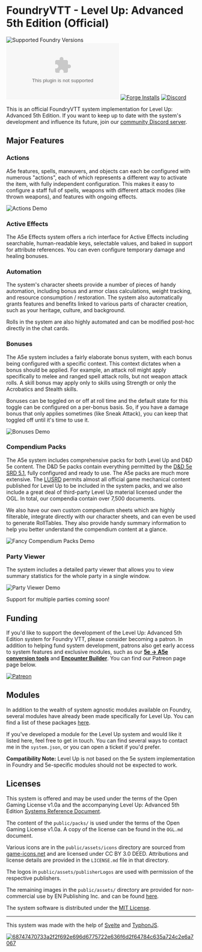 # FoundryVTT - Level Up: Advanced 5th Edition (Official)

![Supported Foundry Versions](https://img.shields.io/endpoint?url=https://foundryshields.com/version?url=https://github.com/Pjb518/FoundryVTT-Level-Up-Official/releases/latest/download/system.json&color=blue)
![Latest Release Download Count](https://img.shields.io/github/downloads/Pjb518/FoundryVTT-Level-Up-Official/latest/a5e.zip)
[![Forge Installs](https://img.shields.io/badge/dynamic/json?label=Forge%20Installs&query=package.installs&suffix=%25&url=https%3A%2F%2Fforge-vtt.com%2Fapi%2Fbazaar%2Fpackage%2Fa5e&colorB=brightgreen)](https://forge-vtt.com/bazaar#package=a5e)
[![Discord](https://img.shields.io/discord/957965481455788032?label=A5e%20Foundry%20Discord)](https://discord.gg/XtkZ6RkN9E)

This is an official FoundryVTT system implementation for Level Up: Advanced 5th Edition. If you want to keep up to date with the system's development and influence its future, join our [community Discord server](https://discord.gg/XtkZ6RkN9E).

## Major Features

### Actions
A5e features, spells, maneuvers, and objects can each be configured with numerous "actions", each of which represents a different way to activate the item, with fully independent configuration. This makes it easy to configure a staff full of spells, weapons with different attack modes (like thrown weapons), and features with ongoing effects.

![Actions Demo](https://github.com/Pjb518/FoundryVTT-Level-Up-Official/blob/main/public/assets/github/actions.png)

### Active Effects
The A5e Effects system offers a rich interface for Active Effects including searchable, human-readable keys, selectable values, and baked in support for attribute references. You can even configure temporary damage and healing bonuses.

### Automation
The system's character sheets provide a number of pieces of handy automation, including bonus and armor class calculations, weight tracking, and resource consumption / restoration. The system also automatically grants features and benefits linked to various parts of character creation, such as your heritage, culture, and background.

Rolls in the system are also highly automated and can be modified post-hoc directly in the chat cards.

### Bonuses
The A5e system includes a fairly elaborate bonus system, with each bonus being configured with a specific context. This context dictates when a bonus should be applied. For example, an attack roll might apply specifically to melee and ranged spell attack rolls, but not weapon attack rolls. A skill bonus may apply only to skills using Strength or only the Acrobatics and Stealth skills.

Bonuses can be toggled on or off at roll time and the default state for this toggle can be configured on a per-bonus basis. So, if you have a damage bonus that only applies sometimes (like Sneak Attack), you can keep that toggled off until it's time to use it.

![Bonuses Demo](https://github.com/Pjb518/FoundryVTT-Level-Up-Official/blob/main/public/assets/github/bonuses.png)

### Compendium Packs
The A5e system includes comprehensive packs for both Level Up and D&D 5e content. The D&D 5e packs contain everything permitted by the [D&D 5e SRD 5.1](https://media.wizards.com/2023/downloads/dnd/SRD_CC_v5.1.pdf), fully configured and ready to use. The A5e packs are much more extensive. The [LUSRD](https://a5esrd.com/a5esrd) permits almost all official game mechanical content published for Level Up to be included in the system packs, and we also include a great deal of third-party Level Up material licensed under the OGL. In total, our compendia contain over 7,500 documents.

We also have our own custom compendium sheets which are highly filterable, integrate directly with our character sheets, and can even be used to generate RollTables. They also provide handy summary information to help you better understand the compendium content at a glance.

![Fancy Compendium Packs Demo](https://github.com/Pjb518/FoundryVTT-Level-Up-Official/blob/main/public/assets/github/system-packs.png)

### Party Viewer
The system includes a detailed party viewer that allows you to view summary statistics for the whole party in a single window.

![Party Viewer Demo](https://github.com/Pjb518/FoundryVTT-Level-Up-Official/blob/main/public/assets/github/party-viewer.png)

Support for multiple parties coming soon!

## Funding

If you'd like to support the development of the Level Up: Advanced 5th Edition system for Foundry VTT, please consider becoming a patron. In addition to helping fund system development, patrons also get early access to system features and exclusive modules, such as our **[5e → A5e conversion tools](https://www.patreon.com/posts/preview-5e-a5e-89802245)** and **[Encounter Builder](https://www.patreon.com/posts/preview-builder-92995236)**. You can find our Patreon page page below.

[![Patreon](https://img.shields.io/endpoint.svg?url=https%3A%2F%2Fshieldsio-patreon.vercel.app%2Fapi%3Fusername%3DForgemasterModules%26type%3Dpatrons&style=for-the-badge)](https://patreon.com/ForgemasterModules)

## Modules

In addition to the wealth of system agnostic modules available on Foundry, several modules have already been made specifically for Level Up. You can find a list of these packages [here](https://github.com/Pjb518/FoundryVTT-Level-Up-Official/wiki/Modules).

If you've developed a module for the Level Up system and would like it listed here, feel free to get in touch. You can find several ways to contact me in the `system.json`, or you can open a ticket if you'd prefer.

**Compatibility Note:** Level Up is not based on the 5e system implementation in Foundry and 5e-specific modules should not be expected to work.

## Licenses

This system is offered and may be used under the terms of the Open Gaming License v1.0a and the accompanying
Level Up: Advanced 5th Edition [Systems Reference Document](https://www.levelup5e.com/system-reference-document).

The content of the `public/packs/` is used under the terms of the Open Gaming License v1.0a. A copy of the license can be found in the `OGL.md` document.

Various icons are in the `public/assets/icons` directory are sourced from [game-icons.net](https://www.game-icons.net) and are licensed under CC BY 3.0 DEED. Attributions and license details are provided in the `LICENSE.md` file in that directory.

The logos in `public/assets/publisherLogos` are used with permission of the respective publishers.

The remaining images in the `public/assets/` directory are provided for non-commercial use by EN Publishing Inc. and can be found [here](https://www.enworld.org/newsimages/lu_monstrous_menagerie_tokens.zip).

The system software is distributed under the [MIT License](https://mit-license.org/).

---

This system was made with the help of [Svelte](https://svelte.dev/) and [TyphonJS](https://github.com/typhonjs-fvtt-lib/typhonjs).

[![68747470733a2f2f692e696d6775722e636f6d2f64784c635a724c2e6a7067](https://github.com/Pjb518/FoundryVTT-Level-Up-Official/assets/33249712/32006129-142e-43d1-8b7f-019a8cd1fc43)](https://github.com/typhonjs-fvtt-lib/typhonjs)
